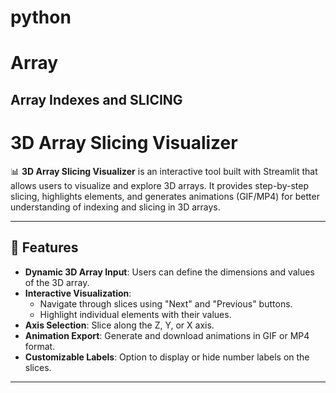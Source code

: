 # python
# Array
## Array Indexes and SLICING

# 3D Array Slicing Visualizer

📊 **3D Array Slicing Visualizer** is an interactive tool built with Streamlit that allows users to visualize and explore 3D arrays. It provides step-by-step slicing, highlights elements, and generates animations (GIF/MP4) for better understanding of indexing and slicing in 3D arrays.

---

## 🚀 Features

- **Dynamic 3D Array Input**: Users can define the dimensions and values of the 3D array.
- **Interactive Visualization**:
  - Navigate through slices using "Next" and "Previous" buttons.
  - Highlight individual elements with their values.
- **Axis Selection**: Slice along the Z, Y, or X axis.
- **Animation Export**: Generate and download animations in GIF or MP4 format.
- **Customizable Labels**: Option to display or hide number labels on the slices.

---
